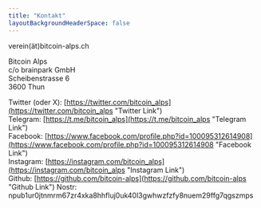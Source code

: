 ```yaml
---
title: "Kontakt"
layoutBackgroundHeaderSpace: false
---
```


verein(ät)bitcoin-alps.ch

Bitcoin Alps\
c/o brainpark GmbH\
Scheibenstrasse 6\
3600 Thun

Twitter (oder X): [https://twitter.com/bitcoin_alps](https://twitter.com/bitcoin_alps "Twitter Link")\
Telegram: [https://t.me/bitcoin_alps](https://t.me/bitcoin_alps "Telegram Link")\
Facebook: [https://www.facebook.com/profile.php?id=100095312614908](https://www.facebook.com/profile.php?id=100095312614908 "Facebook Link")\
Instagram: [https://instagram.com/bitcoin_alps](https://instagram.com/bitcoin_alps "Instagram Link")\
Github: [https://github.com/bitcoin-alps](https://github.com/bitcoin-alps "Github Link")
Nostr: npub1ur0jtnmrm67zr4xka8hhfluj0uk40l3gwhwzfzfy8nuem29ffg7qgszmps
